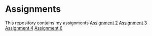 # Assignments
This repository contains my assignments
[Assignment 2](https://github.com/Christiaanvdeijkel/Assignments/blob/master/assignment2.ipynb)
[Assignment 3](https://github.com/Christiaanvdeijkel/Assignments/blob/master/assignment3.ipynb)
[Assignment 4](https://github.com/Christiaanvdeijkel/Assignments/blob/master/assignment4.ipynb)
[Assignment 6](https://github.com/Christiaanvdeijkel/Assignments/blob/master/Graded_assignment1.ipynb)
